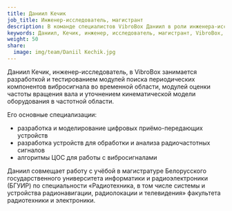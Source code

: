 ```yaml
---
title: Даниил Кечик
job_title: Инженер-исследователь, магистрант
description: В команде специалистов VibroBox Даниил в роли инженера-исследователя занимается разработкой и тестированием модулей поиска периодических компонентов вибросигнала во временной области, модулей оценки частоты вращения вала и уточнением кинематической модели оборудования в частотной области.
keywords: Даниил, Кечик, инженер, исследователь, магистрант, VibroBox, Вибробокс, оценка, частота, вращения, вал, кинематическая, модель, оборудование, частотная, временная, область
weight: 50
share:
  image: img/team/Daniil Kechik.jpg
---
```

Даниил Кечик, инженер-исследователь, в VibroBox занимается разработкой и тестированием модулей поиска периодических компонентов вибросигнала во временной области, модулей оценки частоты вращения вала и уточнением кинематической модели оборудования в частотной области.

Его основные специализации:

* разработка и моделирование цифровых приёмо-передающих устройств
* разработка устройств для обработки и анализа радиочастотных сигналов
* алгоритмы ЦОС для работы с вибросигналами

Даниил совмещает работу с учёбой в магистратуре Белорусского государственного университета информатики и радиоэлектроники (БГУИР) по специальности «Радиотехника, в том числе системы и устройства радионавигации, радиолокации и телевидения» факультета радиотехники и электроники.
